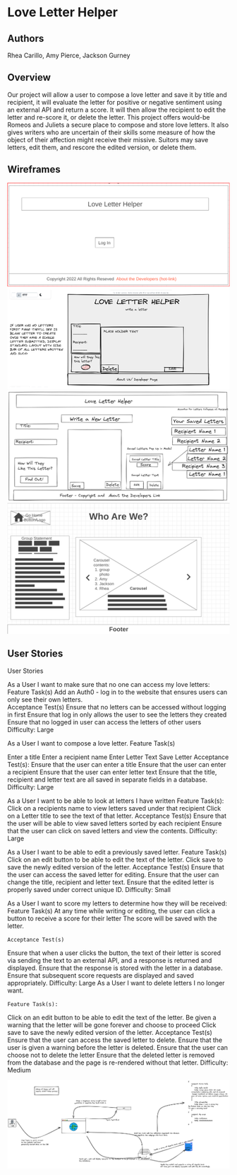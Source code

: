 # Love Letter Helper

## Authors

Rhea Carillo, Amy Pierce, Jackson Gurney

## Overview

Our project will allow a user to compose a love letter and save it by title and recipient, it will evaluate the letter for positive or negative sentiment using an external API and return a score. It will then allow the recipient to edit the letter and re-score it, or delete the letter.
This project offers would-be Romeos and Juliets a secure place to compose and store love letters. It also gives writers who are uncertain of their skills some measure of how the object of their affection might receive their missive. Suitors may save letters, edit them, and rescore the edited version, or delete them.

## Wireframes

![Login Page](./project_prep/images/login.png?raw=true "Login Page")
![Compose A Letter](/project_prep/images/love-letter-compose.png?raw=true "Compose A Letter")
![View Saved and Edit Letters](/project_prep/images/love-letter-edit.png?raw=true "View Saved and Edit Letters")
![About Us](/project_prep/images/about-us.png?raw=true "About Us")

## User Stories

User Stories


 As a User I want to make sure that no one can access my love letters:
	Feature Task(s)
Add an Auth0 - log in to the website that ensures users can only see their own letters.		
	Acceptance Test(s)
Ensure that no letters can be accessed without logging in first
Ensure that log in only allows the user to see the letters they created
Ensure that no logged in user can access the letters of other users
	Difficulty: Large

As a User I want to compose a love letter.
	Feature Task(s)
		
Enter a title
Enter a recipient name
Enter Letter Text 
Save Letter
	Acceptance Test(s):
Ensure that the user can enter a title
Ensure that the user can enter a recipient
Ensure that the user can enter letter text
Ensure that the title, recipient and letter text are all saved in separate fields in a database.
	Difficulty: Large

As a User I want to be able to look at letters I have written
	Feature Task(s):
Click on a recipients name to view letters saved under that recipient
Click on a Letter title to see the text of that letter.
	Acceptance Test(s)
Ensure that the user will be able to view saved letters sorted by each recipient
Ensure that the user can click on saved letters and view the contents.
	Difficulty: Large

As a User I want to be able to edit a previously saved letter.
	Feature Task(s)
Click on an edit button to be able to edit the text of the letter.
Click save to save the newly edited version of the letter.
	Acceptance Test(s)
Ensure that the user can access the saved letter for editing.
Ensure that the user can change the title, recipient and letter text.
Ensure that the edited letter is properly saved under correct unique ID.
	Difficulty: Small

 As a User I want to score my letters to determine how they will be received:
	Feature Task(s)
At any time while writing or editing, the user can click a button to receive a score for their letter
The score will be saved with the letter.

	Acceptance Test(s)

Ensure that when a user clicks the button, the text of their letter is scored via sending the text to an external API, and a response is returned and displayed.
Ensure that the response is stored with the letter in a database.
Ensure that subsequent score requests are displayed and saved appropriately.
	Difficulty: Large
As a User I want to delete letters I no longer want.

	Feature Task(s):
Click on an edit button to be able to edit the text of the letter.
Be given a warning that the letter will be gone forever and choose to proceed
Click save to save the newly edited version of the letter.
	Acceptance Test(s)
Ensure that the user can access the saved letter to delete.
Ensure that the user is given a warning before the letter is deleted.
Ensure that the user can choose not to delete the letter
Ensure that the deleted letter is removed from the database and the page is re-rendered without that letter.
	Difficulty: Medium	


![UML](/project_prep/images/uml.png?raw=true "UML")


